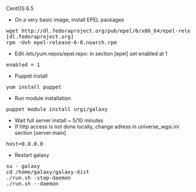 CentOS 6.5

* On a very basic image, install EPEL packages
<pre>
wget http://dl.fedoraproject.org/pub/epel/6/x86_64/epel-release-6-8.noarch.rpm
[dl.fedoraproject.org]
rpm -Uvh epel-release-6-8.noarch.rpm
</pre>

* Edit /etc/yum.repos/epel.repo: in section [epel] set enabled at 1
<pre>
enabled = 1 
</pre>

* Puppet install
<pre>
yum install puppet
</pre>

* Run module installation
<pre>
puppet module install urgi/galaxy
</pre>

* Wait full server install ~ 5/10 minutes
* If http access is not done locally, change adress in universe_wgsi.ini section [server:main]

<pre>
host=0.0.0.0
</pre>

* Restart galaxy
<pre>
su - galaxy
cd /home/galaxy/galaxy-dist
./run.sh -stop-daemon
./run.sh --daemon 
</pre>
